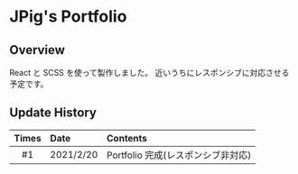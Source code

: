 # JPig's Portfolio

## Overview

React と SCSS を使って製作しました。
近いうちにレスポンシブに対応させる予定です。

## Update History

| Times | Date      | Contents                           |
| :---: | :-------- | :--------------------------------- |
|  #1   | 2021/2/20 | Portfolio 完成(レスポンシブ非対応) |
